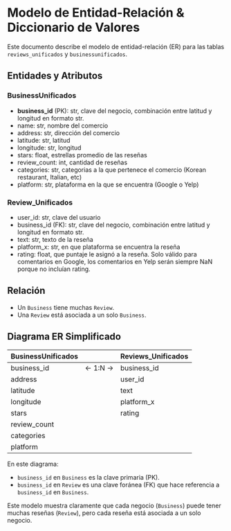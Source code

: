 # Modelo de Entidad-Relación & Diccionario de Valores

Este documento describe el modelo de entidad-relación (ER) para las tablas `reviews_unificados` y `businessunificados`.

## Entidades y Atributos

### BusinessUnificados
- **business_id** (PK): str, clave del negocio, combinación entre latitud y longitud en formato str.
- name: str, nombre del comercio
- address: str, dirección del comercio
- latitude: str, latitud
- longitude: str, longitud
- stars: float, estrellas promedio de las reseñas
- review_count: int, cantidad de reseñas 
- categories: str, categorias a la que pertenece el comercio (Korean restaurant, Italian, etc)
- platform: str, plataforma en la que se encuentra (Google o Yelp)

### Review_Unificados
- user_id: str, clave del usuario
- business_id (FK): str, clave del negocio, combinación entre latitud y longitud en formato str.
- text: str, texto de la reseña
- platform_x: str, en que plataforma se encuentra la reseña
- rating: float, que puntaje le asignó a la reseña. Solo válido para comentarios en Google, los comentarios en Yelp serán siempre NaN porque no incluían rating. 

## Relación

- Un `Business` tiene muchas `Review`.
- Una `Review` está asociada a un solo `Business`.

## Diagrama ER Simplificado


| BusinessUnificados    |        | Reviews_Unificados      |
|-------------|--------|-------------|
| business_id | ← 1:N → | business_id |
| address     |        | user_id     |
| latitude    |        | text        |
| longitude   |        | platform_x  |
| stars       |        | rating      |
| review_count|        |             |
| categories  |        |             |
| platform    |        |             |


En este diagrama:
- `business_id` en `Business` es la clave primaria (PK).
- `business_id` en `Review` es una clave foránea (FK) que hace referencia a `business_id` en `Business`.

Este modelo muestra claramente que cada negocio (`Business`) puede tener muchas reseñas (`Review`), pero cada reseña está asociada a un solo negocio.

